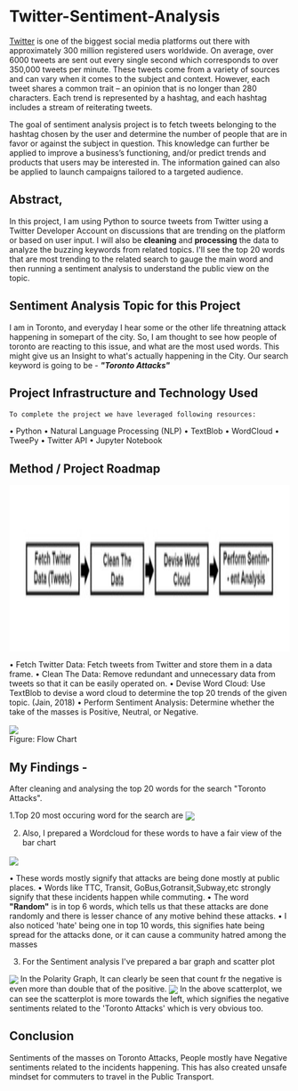# Twitter-Sentiment-Analysis

<a href="https://twitter.com/">Twitter</a> is one of the biggest social media platforms out there with approximately 300 million registered users worldwide.
On average, over 6000 tweets are sent out every single second which corresponds to over 350,000 tweets per minute.
 These tweets come from a variety of sources and can vary when it comes to the subject and context. 
 However, each tweet shares a common trait – an opinion that is no longer than 280 characters. 
 Each trend is represented by a hashtag, and each hashtag includes a stream of reiterating tweets.
 
The goal of sentiment analysis project is to fetch tweets belonging to the hashtag chosen by the user and determine the number of people that are in favor or against the subject in question. 
This knowledge can further be applied to improve a business’s functioning, and/or predict trends and products that users may be interested in. 
The information gained can also be applied to launch campaigns tailored to a targeted audience.


## Abstract,
In this project, I am using Python to source tweets from Twitter using a Twitter Developer Account on discussions that are trending on the platform or based on user input.
I will also be <b>cleaning</b> and <b>processing</b> the data to analyze the buzzing keywords from related topics.
I'll see the top 20 words that are most trending to the related search to gauge the main word and then running a sentiment analysis to understand the public view on the topic.


## Sentiment Analysis Topic for this Project
I am in Toronto, and everyday I hear some or the other life threatning attack happening in somepart of the city.
So, I am thought to see how people of toronto are reacting to this issue, and what are the most used words.
This might give us an Insight to what's actually happening in the City.
Our search keyword is going to be - <b><i>"Toronto Attacks"</i></b>

## Project Infrastructure and Technology Used
	To complete the project we have leveraged following resources:
•	Python
•	Natural Language Processing (NLP)
•	TextBlob
•	WordCloud
•	TweePy
•	Twitter API
•	Jupyter Notebook


## Method / Project Roadmap 


<a>
<img align="center" src="img/roadmap.JPG" height=300></a>

•	Fetch Twitter Data: Fetch tweets from Twitter and store them in a data frame. 
•	Clean The Data: Remove redundant and unnecessary data from tweets so that it can be easily operated on.
•	Devise Word Cloud: Use TextBlob to devise a word cloud to determine the top 20 trends of the given topic. (Jain, 2018)
•	Perform Sentiment Analysis: Determine whether the take of the masses is Positive, Neutral, or Negative.


<a>
<img align="center" src="img/flowdiagram.JPG" height=300></a><br>
Figure: Flow Chart


## My Findings - 
After cleaning and analysing the top 20 words for the search "Toronto Attacks".

1.Top 20 most occuring word for the search are 
<a>
<img align="center" src="img/top_20_wordlist.JPG" height=300></a>
 

2. Also, I prepared a Wordcloud for these words to have a fair view of the bar chart

<a>
<img align="center" src="img/wordCloud.JPG" height=300></a>


• These words mostly signify that attacks are being done mostly at public places.
• Words like TTC, Transit, GoBus,Gotransit,Subway,etc strongly signify that these incidents happen while commuting.
• The word <b>"Random"</b> is in top 6 words, which tells us that these attacks are done randomly and there is lesser chance of any motive behind these attacks.
• I also noticed 'hate' being one in top 10 words, this signifies hate being spread for the attacks done, or it can cause a community hatred among the masses


3. For the Sentiment analysis I've prepared a bar graph and scatter plot
<a>
<img align="center" src="img/polarity_graph.JPG" height=300></a>
In the Polarity Graph, It can clearly be seen that count fr the negative is even more than double that of the positive.

<a>
<img align="center" src="img/scatterPlot.JPG" height=300></a>
In the above scatterplot, we can see the scatterplot is more towards the left, which signifies the negative sentiments related to the 'Toronto Attacks' which is very obvious too.


## Conclusion 
Sentiments of the masses on Toronto Attacks, People mostly have Negative sentiments related to the incidents happening.
This has also created unsafe mindset for commuters to travel in the Public Transport.
